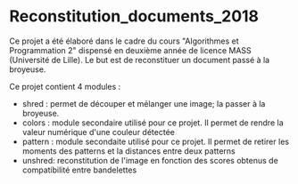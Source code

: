 # Reconstitution_documents_2018
Ce projet a été élaboré dans le cadre du cours "Algorithmes et Programmation 2" dispensé en deuxième année de licence MASS (Université de Lille). Le but est de reconstituer un document passé à la broyeuse.

Ce projet contient 4 modules :
- shred : permet de découper et mélanger une image; la passer à la broyeuse. 
- colors : module secondaire utilisé pour ce projet. Il permet de rendre la valeur numérique d'une couleur détectée
- pattern : module secondaite utilisé pour ce projet. Il permet de retirer les moments des patterns et la distances entre deux patterns
- unshred: reconstitution de l'image en fonction des scores obtenus de compatibilité entre bandelettes
